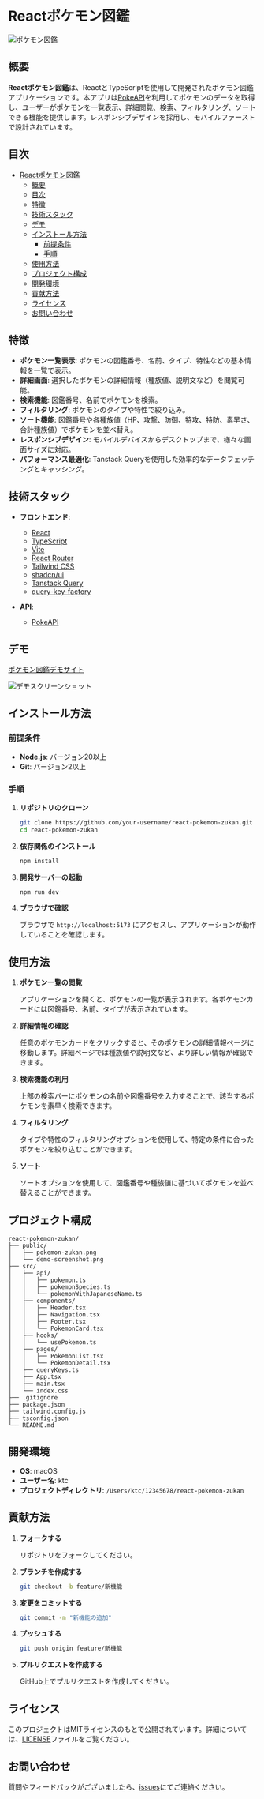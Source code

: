 # Reactポケモン図鑑

![ポケモン図鑑](https://raw.githubusercontent.com/your-username/react-pokemon-zukan/main/public/pokemon-zukan.png)

## 概要

**Reactポケモン図鑑**は、ReactとTypeScriptを使用して開発されたポケモン図鑑アプリケーションです。本アプリは[PokeAPI](https://pokeapi.co/docs/v2)を利用してポケモンのデータを取得し、ユーザーがポケモンを一覧表示、詳細閲覧、検索、フィルタリング、ソートできる機能を提供します。レスポンシブデザインを採用し、モバイルファーストで設計されています。

## 目次

- [Reactポケモン図鑑](#reactポケモン図鑑)
  - [概要](#概要)
  - [目次](#目次)
  - [特徴](#特徴)
  - [技術スタック](#技術スタック)
  - [デモ](#デモ)
  - [インストール方法](#インストール方法)
    - [前提条件](#前提条件)
    - [手順](#手順)
  - [使用方法](#使用方法)
  - [プロジェクト構成](#プロジェクト構成)
  - [開発環境](#開発環境)
  - [貢献方法](#貢献方法)
  - [ライセンス](#ライセンス)
  - [お問い合わせ](#お問い合わせ)

## 特徴

- **ポケモン一覧表示**: ポケモンの図鑑番号、名前、タイプ、特性などの基本情報を一覧で表示。
- **詳細画面**: 選択したポケモンの詳細情報（種族値、説明文など）を閲覧可能。
- **検索機能**: 図鑑番号、名前でポケモンを検索。
- **フィルタリング**: ポケモンのタイプや特性で絞り込み。
- **ソート機能**: 図鑑番号や各種族値（HP、攻撃、防御、特攻、特防、素早さ、合計種族値）でポケモンを並べ替え。
- **レスポンシブデザイン**: モバイルデバイスからデスクトップまで、様々な画面サイズに対応。
- **パフォーマンス最適化**: Tanstack Queryを使用した効率的なデータフェッチングとキャッシング。

## 技術スタック

- **フロントエンド**:
  - [React](https://reactjs.org/)
  - [TypeScript](https://www.typescriptlang.org/)
  - [Vite](https://vitejs.dev/)
  - [React Router](https://reactrouter.com/)
  - [Tailwind CSS](https://tailwindcss.com/)
  - [shadcn/ui](https://ui.shadcn.com/)
  - [Tanstack Query](https://tanstack.com/query/latest)
  - [query-key-factory](https://github.com/lukemorales/query-key-factory)

- **API**:
  - [PokeAPI](https://pokeapi.co/docs/v2)

## デモ

[ポケモン図鑑デモサイト](https://your-demo-url.com)

![デモスクリーンショット](https://raw.githubusercontent.com/your-username/react-pokemon-zukan/main/public/demo-screenshot.png)

## インストール方法

### 前提条件

- **Node.js**: バージョン20以上
- **Git**: バージョン2以上

### 手順

1. **リポジトリのクローン**

   ```bash
   git clone https://github.com/your-username/react-pokemon-zukan.git
   cd react-pokemon-zukan
   ```

2. **依存関係のインストール**

   ```bash
   npm install
   ```

3. **開発サーバーの起動**

   ```bash
   npm run dev
   ```

4. **ブラウザで確認**

   ブラウザで `http://localhost:5173` にアクセスし、アプリケーションが動作していることを確認します。

## 使用方法

1. **ポケモン一覧の閲覧**

   アプリケーションを開くと、ポケモンの一覧が表示されます。各ポケモンカードには図鑑番号、名前、タイプが表示されています。

2. **詳細情報の確認**

   任意のポケモンカードをクリックすると、そのポケモンの詳細情報ページに移動します。詳細ページでは種族値や説明文など、より詳しい情報が確認できます。

3. **検索機能の利用**

   上部の検索バーにポケモンの名前や図鑑番号を入力することで、該当するポケモンを素早く検索できます。

4. **フィルタリング**

   タイプや特性のフィルタリングオプションを使用して、特定の条件に合ったポケモンを絞り込むことができます。

5. **ソート**

   ソートオプションを使用して、図鑑番号や種族値に基づいてポケモンを並べ替えることができます。

## プロジェクト構成

```
react-pokemon-zukan/
├── public/
│   ├── pokemon-zukan.png
│   └── demo-screenshot.png
├── src/
│   ├── api/
│   │   ├── pokemon.ts
│   │   ├── pokemonSpecies.ts
│   │   └── pokemonWithJapaneseName.ts
│   ├── components/
│   │   ├── Header.tsx
│   │   ├── Navigation.tsx
│   │   ├── Footer.tsx
│   │   └── PokemonCard.tsx
│   ├── hooks/
│   │   └── usePokemon.ts
│   ├── pages/
│   │   ├── PokemonList.tsx
│   │   └── PokemonDetail.tsx
│   ├── queryKeys.ts
│   ├── App.tsx
│   ├── main.tsx
│   └── index.css
├── .gitignore
├── package.json
├── tailwind.config.js
├── tsconfig.json
└── README.md
```

## 開発環境

- **OS**: macOS
- **ユーザー名**: ktc
- **プロジェクトディレクトリ**: `/Users/ktc/12345678/react-pokemon-zukan`

## 貢献方法

1. **フォークする**

   リポジトリをフォークしてください。

2. **ブランチを作成する**

   ```bash
   git checkout -b feature/新機能
   ```

3. **変更をコミットする**

   ```bash
   git commit -m "新機能の追加"
   ```

4. **プッシュする**

   ```bash
   git push origin feature/新機能
   ```

5. **プルリクエストを作成する**

   GitHub上でプルリクエストを作成してください。

## ライセンス

このプロジェクトはMITライセンスのもとで公開されています。詳細については、[LICENSE](./LICENSE)ファイルをご覧ください。

## お問い合わせ

質問やフィードバックがございましたら、[issues](https://github.com/your-username/react-pokemon-zukan/issues)にてご連絡ください。
